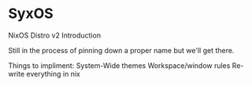 # SyxOS
NixOS Distro v2
Introduction

Still in the process of pinning down a proper name but we'll get there.

Things to impliment:
System-Wide themes
Workspace/window rules
Re-write everything in nix

